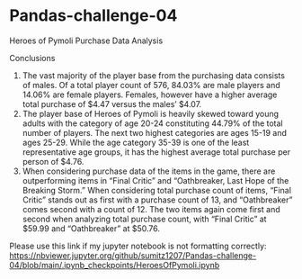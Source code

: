 # Pandas-challenge-04

Heroes of Pymoli Purchase Data Analysis

Conclusions

1. The vast majority of the player base from the purchasing data consists of males. Of a total player count of 576, 84.03% are male players and 14.06% are female players. Females, however have a higher average total purchase of $4.47 versus the males’ $4.07.
2. The player base of Heroes of Pymoli is heavily skewed toward young adults with the category of age 20-24 constituting 44.79% of the total number of players. The next two highest categories are ages 15-19 and ages 25-29. While the age category 35-39 is one of the least representative age groups, it has the highest average total purchase per person of $4.76.
3. When considering purchase data of the items in the game, there are outperforming items in “Final Critic” and “Oathbreaker, Last Hope of the Breaking Storm.” When considering total purchase count of items, “Final Critic” stands out as first with a purchase count of 13, and “Oathbreaker” comes second with a count of 12. The two items again come first and second when analyzing total purchase count, with “Final Critic” at $59.99 and “Oathbreaker” at $50.76.

Please use this link if my jupyter notebook is not formatting correctly:
https://nbviewer.jupyter.org/github/sumitz1207/Pandas-challenge-04/blob/main/.ipynb_checkpoints/HeroesOfPymoli.ipynb
